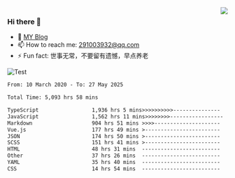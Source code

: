 <img align='right' src='https://github-readme-stats.vercel.app/api?username=niaogege&show_icons=true&theme=radical'/>

### Hi there 👋

- 🌱 [MY Blog](https://bythewayer.com/)
- 📫 How to reach me: 291003932@qq.com
- ⚡ Fun fact:  世事无常，不要留有遗憾，早点养老

![Test](https://github-readme-stats.vercel.app/api/top-langs/?username=niaogege&layout=compact)

<!--START_SECTION:waka-->

```txt
From: 10 March 2020 - To: 27 May 2025

Total Time: 5,093 hrs 58 mins

TypeScript                 1,936 hrs 5 mins>>>>>>>>>>---------------   38.01 %
JavaScript                 1,562 hrs 11 mins>>>>>>>>-----------------   30.67 %
Markdown                   904 hrs 51 mins >>>>---------------------   17.76 %
Vue.js                     177 hrs 49 mins >------------------------   03.49 %
JSON                       174 hrs 50 mins >------------------------   03.43 %
SCSS                       151 hrs 41 mins >------------------------   02.98 %
HTML                       48 hrs 31 mins  -------------------------   00.95 %
Other                      37 hrs 26 mins  -------------------------   00.73 %
YAML                       35 hrs 40 mins  -------------------------   00.70 %
CSS                        14 hrs 54 mins  -------------------------   00.29 %
```

<!--END_SECTION:waka-->
